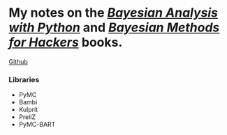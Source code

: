 # My notes on the [_Bayesian Analysis with Python_](https://www.packtpub.com/en-ec/product/bayesian-analysis-with-python-9781805127161) and [_Bayesian Methods for Hackers_](https://www.amazon.com/Bayesian-Methods-Hackers-Probabilistic-Addison-Wesley/dp/0133902838) books.

[Github](https://github.com/aloctavodia/BAP3)

### Libraries

* PyMC
* Bambi
* Kulprit
* PreliZ
* PyMC-BART
